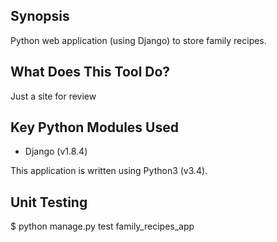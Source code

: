 ## Synopsis
 
Python web application (using Django) to store family recipes.
 
## What Does This Tool Do?
Just a site for review

## Key Python Modules Used
 
- Django (v1.8.4)
 
This application is written using Python3 (v3.4).
 
## Unit Testing
 
$ python manage.py test family_recipes_app
